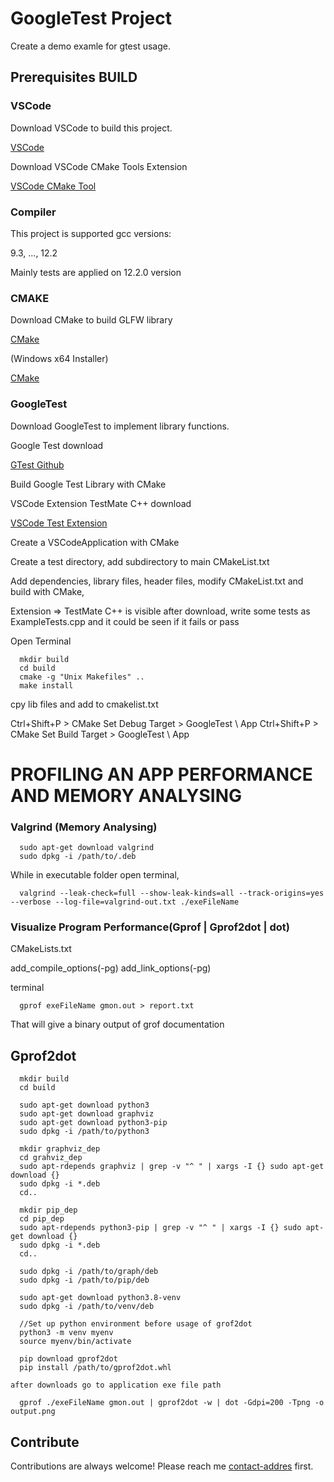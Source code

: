 # GoogleTest Project
Create a demo examle for gtest usage.

## Prerequisites BUILD

### VSCode

Download VSCode to build this project.

[VSCode](https://code.visualstudio.com/download)

Download VSCode CMake Tools Extension 

[VSCode CMake Tool](https://marketplace.visualstudio.com/items?itemName=ms-vscode.cmake-tools)

### Compiler 

This project is supported gcc versions: 

9.3, ..., 12.2

Mainly tests are applied on 12.2.0 version

### CMAKE

Download CMake to build GLFW library

[CMake](https://cmake.org/download/)

(Windows x64 Installer) 

[CMake](https://github.com/Kitware/CMake/releases/download/v3.28.1/cmake-3.28.1-windows-x86_64.msi)

### GoogleTest

Download GoogleTest to implement library functions.

Google Test download

[GTest Github](https://github.com/google/googletest)

Build Google Test Library with CMake

VSCode Extension TestMate C++ download

[VSCode Test Extension](https://marketplace.visualstudio.com/items?itemName=matepek.vscode-catch2-test-adapter)

Create a VSCodeApplication with CMake

Create a test directory, add subdirectory to main CMakeList.txt

Add dependencies, library files, header files, modify CMakeList.txt and build with CMake,

Extension => TestMate C++ is visible after download, write some tests as ExampleTests.cpp and it could be seen if it fails or pass

Open Terminal
  ```
    mkdir build
    cd build
    cmake -g "Unix Makefiles" ..
    make install
  ```
cpy lib files and add to cmakelist.txt

Ctrl+Shift+P > CMake Set Debug Target > GoogleTest \ App
Ctrl+Shift+P > CMake Set Build Target > GoogleTest \ App
 
# PROFILING AN APP PERFORMANCE AND MEMORY ANALYSING

### Valgrind (Memory Analysing)

  ```
    sudo apt-get download valgrind
    sudo dpkg -i /path/to/.deb
  ```

While in executable folder open terminal,

  ```
    valgrind --leak-check=full --show-leak-kinds=all --track-origins=yes --verbose --log-file=valgrind-out.txt ./exeFileName
  ```

### Visualize Program Performance(Gprof | Gprof2dot | dot)

CMakeLists.txt 

add_compile_options(-pg)
add_link_options(-pg)

terminal 
  ```
    gprof exeFileName gmon.out > report.txt
  ```

That will give a binary output of grof documentation

## Gprof2dot

  ```
    mkdir build
    cd build

    sudo apt-get download python3
    sudo apt-get download graphviz
    sudo apt-get download python3-pip
    sudo dpkg -i /path/to/python3
    
    mkdir graphviz_dep
    cd grahviz_dep
    sudo apt-rdepends graphviz | grep -v "^ " | xargs -I {} sudo apt-get download {}
    sudo dpkg -i *.deb
    cd..

    mkdir pip_dep
    cd pip_dep
    sudo apt-rdepends python3-pip | grep -v "^ " | xargs -I {} sudo apt-get download {}
    sudo dpkg -i *.deb
    cd..

    sudo dpkg -i /path/to/graph/deb
    sudo dpkg -i /path/to/pip/deb

    sudo apt-get download python3.8-venv
    sudo dpkg -i /path/to/venv/deb

    //Set up python environment before usage of grof2dot
    python3 -m venv myenv
    source myenv/bin/activate

    pip download gprof2dot
    pip install /path/to/gprof2dot.whl
  ```

    after downloads go to application exe file path 
  ```
    gprof ./exeFileName gmon.out | gprof2dot -w | dot -Gdpi=200 -Tpng -o output.png
  ```
    
## Contribute

Contributions are always welcome!
Please reach me [contact-addres](https://www.linkedin.com/in/%C3%A7a%C4%9Fr%C4%B1-d%C3%BCk%C3%BCnl%C3%BC-msc-a47b83131/) first.
